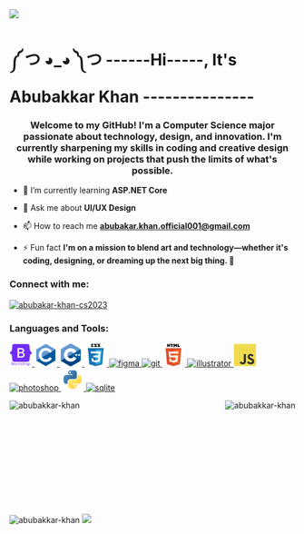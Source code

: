 <img src="https://i.pinimg.com/originals/29/bf/ad/29bfad8a363a3f3011984614e5837c78.gif" style="width: 100vw; object-fit: cover; object-position: center;">



<h1 >༼ つ ◕_◕ ༽つ ------Hi-----, It's Abubakkar Khan ---------------</h1>

<h3 align="center">Welcome to my GitHub! I'm a Computer Science major passionate about technology, design, and innovation. I'm currently sharpening my skills in coding and creative design while working on projects that push the limits of what's possible.</h3>

- 🌱 I’m currently learning **ASP.NET Core**

- 💬 Ask me about **UI/UX Design**

- 📫 How to reach me **abubakar.khan.official001@gmail.com**

- ⚡ Fun fact **I'm on a mission to blend art and technology—whether it's coding, designing, or dreaming up the next big thing. 🚀**

<h3 align="left">Connect with me:</h3>
<p align="left">
<a href="https://linkedin.com/in/abubakar-khan-cs2023" target="blank"><img align="center" src="https://raw.githubusercontent.com/rahuldkjain/github-profile-readme-generator/master/src/images/icons/Social/linked-in-alt.svg" alt="abubakar-khan-cs2023" height="30" width="40" /></a>
</p>

<h3 align="left">Languages and Tools:</h3>
<p align="left"> <a href="https://getbootstrap.com" target="_blank" rel="noreferrer"> <img src="https://raw.githubusercontent.com/devicons/devicon/master/icons/bootstrap/bootstrap-plain-wordmark.svg" alt="bootstrap" width="40" height="40"/> </a> <a href="https://www.cprogramming.com/" target="_blank" rel="noreferrer"> <img src="https://raw.githubusercontent.com/devicons/devicon/master/icons/c/c-original.svg" alt="c" width="40" height="40"/> </a> <a href="https://www.w3schools.com/cpp/" target="_blank" rel="noreferrer"> <img src="https://raw.githubusercontent.com/devicons/devicon/master/icons/cplusplus/cplusplus-original.svg" alt="cplusplus" width="40" height="40"/> </a> <a href="https://www.w3schools.com/css/" target="_blank" rel="noreferrer"> <img src="https://raw.githubusercontent.com/devicons/devicon/master/icons/css3/css3-original-wordmark.svg" alt="css3" width="40" height="40"/> </a> <a href="https://www.figma.com/" target="_blank" rel="noreferrer"> <img src="https://www.vectorlogo.zone/logos/figma/figma-icon.svg" alt="figma" width="40" height="40"/> </a> <a href="https://git-scm.com/" target="_blank" rel="noreferrer"> <img src="https://www.vectorlogo.zone/logos/git-scm/git-scm-icon.svg" alt="git" width="40" height="40"/> </a> <a href="https://www.w3.org/html/" target="_blank" rel="noreferrer"> <img src="https://raw.githubusercontent.com/devicons/devicon/master/icons/html5/html5-original-wordmark.svg" alt="html5" width="40" height="40"/> </a> <a href="https://www.adobe.com/in/products/illustrator.html" target="_blank" rel="noreferrer"> <img src="https://www.vectorlogo.zone/logos/adobe_illustrator/adobe_illustrator-icon.svg" alt="illustrator" width="40" height="40"/> </a> <a href="https://developer.mozilla.org/en-US/docs/Web/JavaScript" target="_blank" rel="noreferrer"> <img src="https://raw.githubusercontent.com/devicons/devicon/master/icons/javascript/javascript-original.svg" alt="javascript" width="40" height="40"/> </a> <a href="https://www.photoshop.com/en" target="_blank" rel="noreferrer"> <img src="https://upload.wikimedia.org/wikipedia/commons/thumb/a/af/Adobe_Photoshop_CC_icon.svg/512px-Adobe_Photoshop_CC_icon.svg.png" alt="photoshop" width="40" height="40"/> </a> <a href="https://www.python.org" target="_blank" rel="noreferrer"> <img src="https://raw.githubusercontent.com/devicons/devicon/master/icons/python/python-original.svg" alt="python" width="40" height="40"/> </a> <a href="https://www.sqlite.org/" target="_blank" rel="noreferrer"> <img src="https://www.vectorlogo.zone/logos/sqlite/sqlite-icon.svg" alt="sqlite" width="40" height="40"/> </a> </p>


<div style="display: flex; justify-content: space-between; align-items: flex-start;">
    <img src="https://github-readme-stats.vercel.app/api?username=abubakkar-khan&show_icons=true&locale=en&theme=dark" alt="abubakkar-khan" style="height: 200px; width: auto;"/>
    <img src="https://github-readme-streak-stats.herokuapp.com/?user=abubakkar-khan&theme=dark" alt="abubakkar-khan" style="height: 200px; width: auto;"/>
</div>


<img src="https://github-readme-stats.vercel.app/api/top-langs?username=abubakkar-khan&show_icons=true&locale=en&layout=compact&theme=dark" alt="abubakkar-khan" />

<img src="https://i.pinimg.com/564x/b1/f6/92/b1f692ecb1985d06769aca17f6bbab74.jpg" style="width: 20vw;">




